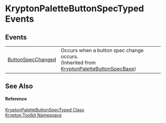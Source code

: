 # KryptonPaletteButtonSpecTyped Events




## Events
<table>
<tr>
<td><a href="84f499c3-da88-c8d0-2ef7-8508537194dc.md">ButtonSpecChanged</a></td>
<td>Occurs when a button spec change occurs.<br />(Inherited from <a href="f5567db3-3941-2a70-575d-f791739aaff0.md">KryptonPaletteButtonSpecBase</a>)</td></tr>
</table>

## See Also


#### Reference
<a href="5f3a7c38-a4fb-0fde-2e1a-92d9016bfd1b.md">KryptonPaletteButtonSpecTyped Class</a>  
<a href="79d2eac2-21f4-54ff-7552-b20c33c30600.md">Krypton.Toolkit Namespace</a>  
